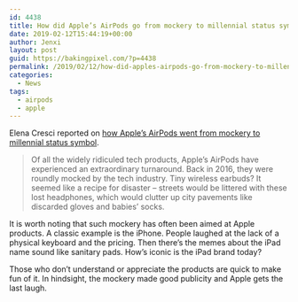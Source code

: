 ```yaml
---
id: 4438
title: How did Apple’s AirPods go from mockery to millennial status symbol?
date: 2019-02-12T15:44:19+00:00
author: Jenxi
layout: post
guid: https://bakingpixel.com/?p=4438
permalink: /2019/02/12/how-did-apples-airpods-go-from-mockery-to-millennial-status-symbol/
categories:
  - News
tags:
  - airpods
  - apple
---
```

Elena Cresci reported on [how Apple’s AirPods went from mockery to millennial status symbol](https://www.theguardian.com/technology/shortcuts/2019/feb/10/how-did-apples-airpods-go-from-mockery-to-millennial-status-symbol).

> Of all the widely ridiculed tech products, Apple’s AirPods have experienced an extraordinary turnaround. Back in 2016, they were roundly mocked by the tech industry. Tiny wireless earbuds? It seemed like a recipe for disaster – streets would be littered with these lost headphones, which would clutter up city pavements like discarded gloves and babies’ socks. 

It is worth noting that such mockery has often been aimed at Apple products. A classic example is the iPhone. People laughed at the lack of a physical keyboard and the pricing. Then there&#8217;s the memes about the iPad name sound like sanitary pads. How&#8217;s iconic is the iPad brand today?

Those who don&#8217;t understand or appreciate the products are quick to make fun of it. In hindsight, the mockery made good publicity and Apple gets the last laugh.
